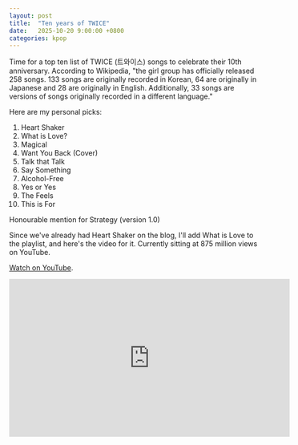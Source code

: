 ```yaml
---
layout: post
title:  "Ten years of TWICE"
date:   2025-10-20 9:00:00 +0800
categories: kpop
---
```


Time for a top ten list of TWICE (트와이스) songs to celebrate their 10th anniversary. According to Wikipedia, "the girl group has officially released 258 songs. 133 songs are originally recorded in Korean, 64 are originally in Japanese and 28 are originally in English. Additionally, 33 songs are versions of songs originally recorded in a different language."

Here are my personal picks:
1. Heart Shaker
2. What is Love?
3. Magical
4. Want You Back (Cover)
5. Talk that Talk
6. Say Something
7. Alcohol-Free
8. Yes or Yes
9. The Feels
10. This is For

Honourable mention for Strategy (version 1.0)

Since we've already had Heart Shaker on the blog, I'll add What is Love to the playlist, and here's the video for it. Currently sitting at 875 million views on YouTube.

<a href="https://www.youtube.com/watch?v=i0p1bmr0EmE">Watch on YouTube</a>.

<iframe width="560" height="315" src="https://www.youtube.com/embed/i0p1bmr0EmE" title="YouTube video player" frameborder="0" allowfullscreen></iframe>

